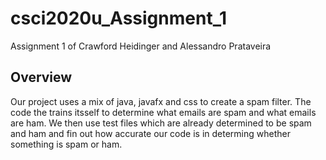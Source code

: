 # csci2020u_Assignment_1
Assignment 1 of Crawford Heidinger and Alessandro Prataveira 


Overview
---------------------------------------------------
Our project uses a mix of java, javafx and css to create a
spam filter. The code the trains itsself to determine what emails 
are spam and what emails are ham. We then use test files which are 
already determined to be spam and ham and fin out how accurate our
code is in determing whether something is spam or ham.







